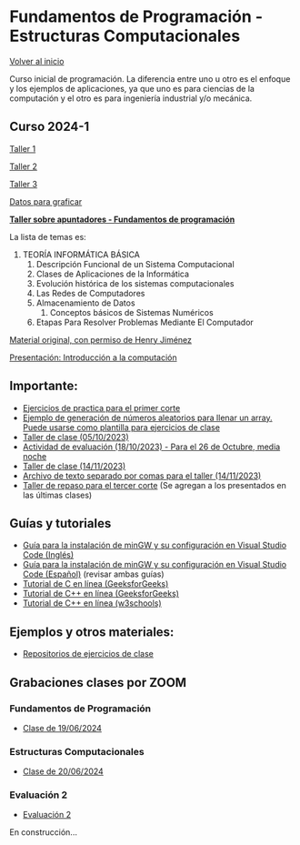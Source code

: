 # Fundamentos de Programación - Estructuras Computacionales

[Volver al inicio](./intro.md)

Curso inicial de programación.  La diferencia entre uno u otro es el enfoque y los ejemplos de aplicaciones, ya que uno es para ciencias de la computación y el otro es para ingeniería industrial y/o mecánica.

## Curso 2024-1

[Taller 1](./Taller1Repaso2024-1.pdf)

[Taller 2](./TallerRepaso2-2024-1.pdf)

[Taller 3](./TallerVectoresMat_2024-1.pdf)

[Datos para graficar](./SLOFEPB.xlsx)

[**Taller sobre apuntadores - Fundamentos de programación**](./tallerFundamentos-2024-1.pdf)

La lista de temas es:

1. TEORÍA INFORMÁTICA BÁSICA
    1. Descripción Funcional de un Sistema Computacional
    2. Clases de Aplicaciones de la Informática
    3. Evolución histórica de los sistemas computacionales
    4. Las Redes de Computadores
    5. Almacenamiento de Datos
        1. Conceptos básicos de Sistemas Numéricos
    6. Etapas Para Resolver Problemas Mediante El Computador

[Material original, con permiso de Henry Jiménez](https://sites.google.com/view/fundamentosdeprogramacin2021-i/recursos?authuser=0)

[Presentación: Introducción a la computación](./intro_Fund.html)

## Importante:

* [Ejercicios de practica para el primer corte](./Taller1_22948_Repaso_2023-2.pdf)
* <a href="https://github.com/sergiogelvez/MaterialClases/blob/main/Programas%20Clase%202022-%5B1%202%5D/Fundamentos/aleat_plantilla.cpp" target="_blank">Ejemplo de generación de números aleatorios para llenar un array.  Puede usarse como plantilla para ejercicios de clase</a>
* [Taller de clase (05/10/2023)](./Taller2_2023-2.pdf)
* [Actividad de evaluación (18/10/2023) - Para el 26 de Octubre, media noche](./Evaluacion2_22948.pdf)
* [Taller de clase (14/11/2023)](./Taller14112023.pdf)
* [Archivo de texto separado por comas para el taller (14/11/2023)](./listaSalarios.csv)
* [Taller de repaso para el tercer corte](./TallerFinalRepaso.pdf) (Se agregan a los presentados en las últimas clases)

## Guías y tutoriales

* [Guía para la instalación de minGW y su configuración en Visual Studio Code (Inglés)](https://code.visualstudio.com/docs/cpp/config-mingw)
* [Guía para la instalación de minGW y su configuración en Visual Studio Code (Español)](https://dgvergel.blogspot.com/2019/08/integrando-vscode-mingw-w64-y-cmake.html) (revisar ambas guías)
* <a href="https://www.geeksforgeeks.org/c-programming-language/?ref=outind" target="_blank">Tutorial de C en línea (GeeksforGeeks)</a>
* <a href="https://www.geeksforgeeks.org/c-plus-plus/?ref=shm_outind" target="_blank">Tutorial de C++ en línea (GeeksforGeeks)</a>
* <a href="https://www.w3schools.com/cpp/default.asp" target="_blank">Tutorial de C++ en línea (w3schools)</a>

## Ejemplos y otros materiales:
* <a href="https://github.com/sergiogelvez/MaterialClases" target="_blank">Repositorios de ejercicios de clase</a>

## Grabaciones clases por ZOOM

### Fundamentos de Programación
* <a href="https://youtu.be/SMS8KqwfXZQ" target="_blank">Clase de 19/06/2024</a>

### Estructuras Computacionales
* <a href="https://youtu.be/w6cs0YfqSHU" target="_blank">Clase de 20/06/2024</a>

### Evaluación 2
* [Evaluación 2](./Evaluacion2-23016-B1.pdf)



En construcción...
